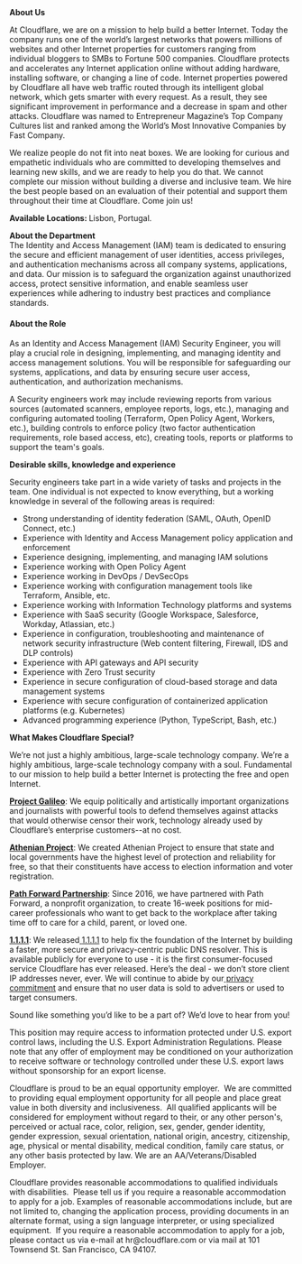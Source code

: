 <div class="content-intro">
	<div><strong>About Us</strong></div>
	<div>
		<p>At Cloudflare, we are on a mission to help build a better Internet. Today the company runs one of the world’s largest networks that powers millions of websites and other Internet properties for customers ranging from individual bloggers to SMBs to Fortune 500 companies. Cloudflare protects and accelerates any Internet application online without adding hardware, installing software, or changing a line of code. Internet properties powered by Cloudflare all have web traffic routed through its intelligent global network, which gets smarter with every request. As a result, they see significant improvement in performance and a decrease in spam and other attacks. Cloudflare was named to Entrepreneur Magazine’s Top Company Cultures list and ranked among the World’s Most Innovative Companies by Fast Company.&nbsp;</p>
		<p><span style="font-weight: 400;">We realize people do not fit into neat boxes. We are looking for curious and empathetic individuals who are committed to developing themselves and learning new skills, and we are ready to help you do that. We cannot complete our mission without building a diverse and inclusive team. We hire the best people based on an evaluation of their potential and support them throughout their time at Cloudflare. Come join us!&nbsp;</span></p>
	</div>
</div>
<p><strong>Available Locations: </strong>Lisbon, Portugal.</p>
<p><strong>About the Department</strong><strong><br></strong>The Identity and Access Management (IAM) team is dedicated to ensuring the secure and efficient management of user identities, access privileges, and authentication mechanisms across all company systems, applications, and data. Our mission is to safeguard the organization against unauthorized access, protect sensitive information, and enable seamless user experiences while adhering to industry best practices and compliance standards.</p>
<h4><strong>About the Role</strong></h4>
<p>As an Identity and Access Management (IAM) Security Engineer, you will play a crucial role in designing, implementing, and managing identity and access management solutions. You will be responsible for safeguarding our systems, applications, and data by ensuring secure user access, authentication, and authorization mechanisms.</p>
<p>A Security engineers work may include reviewing reports from various sources (automated scanners, employee reports, logs, etc.), managing and configuring automated tooling (Terraform, Open Policy Agent, Workers, etc.), building controls to enforce policy (two factor authentication requirements, role based access, etc), creating tools, reports or platforms to support the team's goals.&nbsp;</p>
<p><strong>Desirable skills, knowledge and experience</strong></p>
<p>Security engineers take part in a wide variety of tasks and projects in the team. One individual is not expected to know everything, but a working knowledge in several of the following areas is required:&nbsp;</p>
<ul>
	<li>Strong understanding of identity federation (SAML, OAuth, OpenID Connect, etc.)</li>
	<li>Experience with Identity and Access Management policy application and enforcement</li>
	<li>Experience designing, implementing, and managing IAM solutions</li>
	<li>Experience working with Open Policy Agent</li>
	<li>Experience working in DevOps / DevSecOps&nbsp;</li>
	<li>Experience working with configuration management tools like Terraform, Ansible, etc.</li>
	<li>Experience working with Information Technology platforms and systems</li>
	<li>Experience with SaaS security (Google Workspace, Salesforce, Workday, Atlassian, etc.)</li>
	<li>Experience in configuration, troubleshooting and maintenance of network security infrastructure (Web content filtering, Firewall, IDS and DLP controls)</li>
	<li>Experience with API gateways and API security</li>
	<li>Experience with Zero Trust security</li>
	<li>Experience in secure configuration of cloud-based storage and data management systems</li>
	<li>Experience with secure configuration of containerized application platforms (e.g. Kubernetes)</li>
	<li>Advanced programming experience (Python, TypeScript, Bash, etc.)</li>
</ul>
<div class="content-conclusion">
	<p><strong>What Makes Cloudflare Special?</strong></p>
	<p><span style="font-weight: 400;">We’re not just a highly ambitious, large-scale technology company. We’re a highly ambitious, large-scale technology company with a soul. Fundamental to our mission to help build a better Internet is protecting the free and open Internet.</span></p>
	<p><a href="https://blog.cloudflare.com/protecting-free-expression-online/"><strong>Project Galileo</strong></a><span style="font-weight: 400;">: We equip politically and artistically important organizations and journalists with powerful tools to defend themselves against attacks that would otherwise censor their work, technology already used by Cloudflare’s enterprise customers--at no cost.</span></p>
	<p><strong><a href="https://www.cloudflare.com/athenian/">Athenian Project</a></strong><span style="font-weight: 400;">: We created Athenian Project to ensure that state and local governments have the highest level of protection and reliability for free, so that their constituents have access to election information and voter registration.</span></p>
	<p><a href="https://blog.cloudflare.com/tag/path-forward/"><strong>Path Forward Partnership</strong></a><span style="font-weight: 400;">: Since 2016, we have partnered with Path Forward, a nonprofit organization, to create 16-week positions for mid-career professionals who want to get back to the workplace after taking time off to care for a child, parent, or loved one.</span></p>
	<p><a href="https://1.1.1.1/"><strong>1.1.1.1</strong></a><span style="font-weight: 400;">: We released</span><a href="https://1.1.1.1/"> <span style="font-weight: 400;">1.1.1.1</span></a><span style="font-weight: 400;"> to help fix the foundation of the Internet by building a faster, more secure and privacy-centric public DNS resolver. This is available publicly for everyone to use - it is the first consumer-focused service Cloudflare has ever released. Here’s the deal - we don’t store client IP addresses never, ever. We will continue to abide by our</span><a href="https://developers.cloudflare.com/1.1.1.1/privacy/public-dns-resolver"> privacy commitment</a><span style="font-weight: 400;"> and ensure that no user data is sold to advertisers or used to target consumers.</span></p>
	<p><span style="font-weight: 400;">Sound like something you’d like to be a part of? We’d love to hear from you!</span></p>
	<p><span style="font-weight: 400;">This position may require access to information protected under U.S. export control laws, including the U.S. Export Administration Regulations. Please note that any offer of employment may be conditioned on your authorization to receive software or technology controlled under these U.S. export laws without sponsorship for an export license.</span></p>
	<p><span style="font-weight: 400;">Cloudflare is proud to be an equal opportunity employer. &nbsp;We are committed to providing equal employment opportunity for all people and place great value in both diversity and inclusiveness. &nbsp;All qualified applicants will be considered for employment without regard to their, or any other person's, perceived or actual</span> <span style="font-weight: 400;">race, color, religion, sex, gender, gender identity, gender expression, sexual orientation, national origin, ancestry, citizenship, age, physical or mental disability, medical condition, family care status, or any other basis protected by law. </span><span style="font-weight: 400;">We are an AA/Veterans/Disabled Employer.</span></p>
	<p><span style="font-weight: 400;">Cloudflare provides reasonable accommodations to qualified individuals with disabilities. &nbsp;Please tell us if you require a reasonable accommodation to apply for a job. Examples of reasonable accommodations include, but are not limited to, changing the application process, providing documents in an alternate format, using a sign language interpreter, or using specialized equipment. &nbsp;If you require a reasonable accommodation to apply for a job, please contact us via e-mail at </span><span style="font-weight: 400;">hr@cloudflare.com</span><span style="font-weight: 400;"> or via mail at 101 Townsend St. San Francisco, CA 94107.</span></p>
</div>